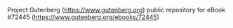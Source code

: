 Project Gutenberg (https://www.gutenberg.org) public repository
for eBook #72445 (https://www.gutenberg.org/ebooks/72445)
